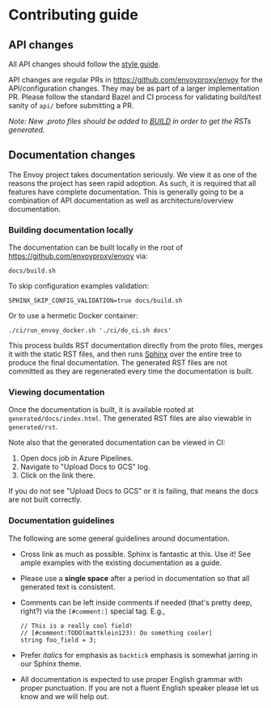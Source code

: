 # Contributing guide

## API changes

All API changes should follow the [style guide](STYLE.md).

API changes are regular PRs in https://github.com/envoyproxy/envoy for the API/configuration
changes. They may be as part of a larger implementation PR. Please follow the standard Bazel and CI
process for validating build/test sanity of `api/` before submitting a PR.

*Note: New .proto files should be added to
[BUILD](https://github.com/envoyproxy/envoy/blob/main/api/versioning/BUILD) in order to get the RSTs generated.*

## Documentation changes

The Envoy project takes documentation seriously. We view it as one of the reasons the project has
seen rapid adoption. As such, it is required that all features have complete documentation. This is
generally going to be a combination of API documentation as well as architecture/overview
documentation.

### Building documentation locally

The documentation can be built locally in the root of https://github.com/envoyproxy/envoy via:

```
docs/build.sh
```

To skip configuration examples validation:

```
SPHINX_SKIP_CONFIG_VALIDATION=true docs/build.sh
```

Or to use a hermetic Docker container:

```
./ci/run_envoy_docker.sh './ci/do_ci.sh docs'
```

This process builds RST documentation directly from the proto files, merges it with the static RST
files, and then runs [Sphinx](https://www.sphinx-doc.org/en/stable/rest.html) over the entire tree to
produce the final documentation. The generated RST files are not committed as they are regenerated
every time the documentation is built.

### Viewing documentation

Once the documentation is built, it is available rooted at `generated/docs/index.html`. The
generated RST files are also viewable in `generated/rst`.

Note also that the generated documentation can be viewed in CI:

1. Open docs job in Azure Pipelines.
2. Navigate to "Upload Docs to GCS" log.
3. Click on the link there.

If you do not see "Upload Docs to GCS" or it is failing, that means the docs are not built correctly.

### Documentation guidelines

The following are some general guidelines around documentation.

* Cross link as much as possible. Sphinx is fantastic at this. Use it! See ample examples with the
  existing documentation as a guide.
* Please use a **single space** after a period in documentation so that all generated text is
  consistent.
* Comments can be left inside comments if needed (that's pretty deep, right?) via the `[#comment:]`
  special tag. E.g.,

  ```
  // This is a really cool field!
  // [#comment:TODO(mattklein123): Do something cooler]
  string foo_field = 3;
  ```

* Prefer *italics* for emphasis as `backtick` emphasis is somewhat jarring in our Sphinx theme.
* All documentation is expected to use proper English grammar with proper punctuation. If you are
  not a fluent English speaker please let us know and we will help out.
